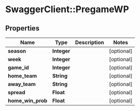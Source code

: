 # SwaggerClient::PregameWP

## Properties
Name | Type | Description | Notes
------------ | ------------- | ------------- | -------------
**season** | **Integer** |  | [optional] 
**week** | **Integer** |  | [optional] 
**game_id** | **Integer** |  | [optional] 
**home_team** | **String** |  | [optional] 
**away_team** | **String** |  | [optional] 
**spread** | **Float** |  | [optional] 
**home_win_prob** | **Float** |  | [optional] 


